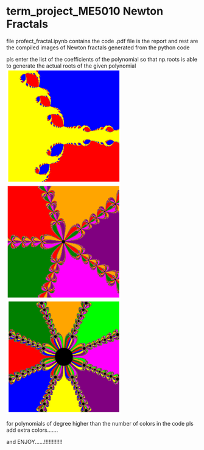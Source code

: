 # term_project_ME5010 Newton Fractals
file profect_fractal.ipynb contains the code 
.pdf file is the report and rest are the compiled images of Newton fractals
generated from the python code

pls enter the list of the coefficients of the polynomial so that np.roots is able 
to generate the actual roots of the given polynomial
<img src="Z__3+1j_Z__2+2.png" width="300" height="300"> <img src="final n=5.png" width="300" height="300"> <img src="final n=8.png" width="300" height="300">

for polynomials of degree higher than the number of colors in the code 
pls add extra colors.......


and ENJOY......!!!!!!!!!!!!
